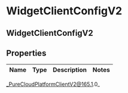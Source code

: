 # WidgetClientConfigV2

## WidgetClientConfigV2

## Properties

|Name | Type | Description | Notes|
|------------ | ------------- | ------------- | -------------|



_PureCloudPlatformClientV2@165.1.0_
